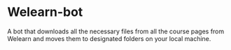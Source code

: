 # Welearn-bot
A bot that downloads all the necessary files from all the course pages from Welearn and moves them to designated folders on your local machine.
